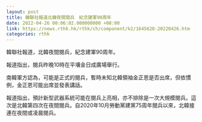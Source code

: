 ```yaml
---
layout: post
title: 韓聯社報道北韓夜間閱兵　紀念建軍90周年
date: 2022-04-26 00:06:02.000000000 +08:00
link: https://news.rthk.hk/rthk/ch/component/k2/1645620-20220426.htm
categories: rthk
---
```


韓聯社報道，北韓夜間閱兵，紀念建軍90周年。

報道指出，閱兵昨晚10時在平壤金日成廣場舉行。

南韓軍方認為，可能是正式的閱兵，暫時未知北韓領袖金正恩是否出席，但依慣例，金正恩可能出席並發表講話。

報道指出，預計新型武器系統可能在閱兵上亮相，亦不排除是一次大規模閱兵。這次是北韓第四次在夜間閱兵。自2020年10月勞動黨建黨75周年閱兵以來，北韓接連在夜間或凌晨閱兵。
